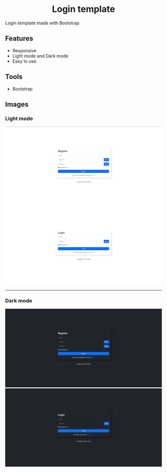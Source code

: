 <h1 align="center">Login template</h1>

<p>Login template made with Bootstrap</p>

<h2>Features</h3>
<ul>
  <li>Responsive</li>
  <li>Light mode and Dark mode</li>
  <li>Easy to use</li>
</ul>

<h2>Tools</h3>
<ul>
  <li>Bootstrap</li>
</ul>

<h2>Images</h3>
<h3>Light mode</h4>
<img src="./images/light-mode/register.png">
<img src="./images/light-mode/login.png">
<hr>
<h3>Dark mode</h4>
<img src="./images/dark-mode/register.png">
<img src="./images/dark-mode/login.png">
